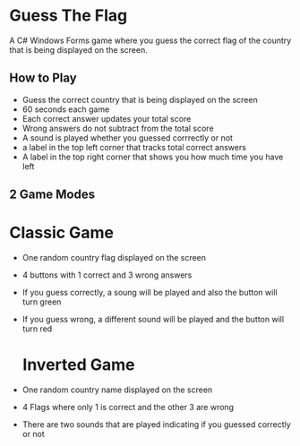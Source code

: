 # Guess The Flag

A C# Windows Forms game where you guess the correct flag of the country that is being displayed on the screen.

## How to Play

- Guess the correct country that is being displayed on the screen
- 60 seconds each game
- Each correct answer updates your total score
- Wrong answers do not subtract from the total score
- A sound is played whether you guessed corrrectly or not
- a label in the top left corner that tracks total correct answers
- A label in the top right corner that shows you how much time you have left

## 2 Game Modes

  # Classic Game

- One random country flag displayed on the screen
- 4 buttons with 1 correct and 3 wrong answers
- If you guess correctly, a soung will be played and also the button will turn green
- If you guess wrong, a different sound will be played and the button will turn red

  # Inverted Game

- One random country name displayed on the screen
- 4 Flags where only 1 is correct and the other 3 are wrong
- There are two sounds that are played indicating if you guessed correctly or not


